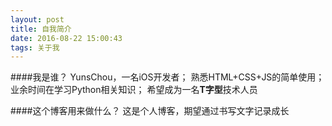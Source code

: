 ```yaml
---
layout: post
title: 自我简介
date: 2016-08-22 15:00:43
tags: 关于我
---
```


####我是谁？
YunsChou，一名iOS开发者；
熟悉HTML+CSS+JS的简单使用；
业余时间在学习Python相关知识；
希望成为一名**T字型**技术人员

####这个博客用来做什么？
这是个人博客，期望通过书写文字记录成长



